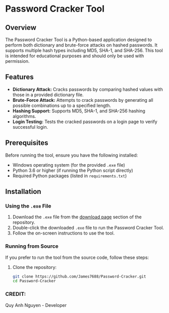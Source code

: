 # Password Cracker Tool

## Overview

The Password Cracker Tool is a Python-based application designed to perform both dictionary and brute-force attacks on hashed passwords. It supports multiple hash types including MD5, SHA-1, and SHA-256. This tool is intended for educational purposes and should only be used with permission.

## Features

- **Dictionary Attack:** Cracks passwords by comparing hashed values with those in a provided dictionary file.
- **Brute-Force Attack:** Attempts to crack passwords by generating all possible combinations up to a specified length.
- **Hashing Support:** Supports MD5, SHA-1, and SHA-256 hashing algorithms.
- **Login Testing:** Tests the cracked passwords on a login page to verify successful login.

## Prerequisites

Before running the tool, ensure you have the following installed:

- Windows operating system (for the provided `.exe` file)
- Python 3.6 or higher (if running the Python script directly)
- Required Python packages (listed in `requirements.txt`)

## Installation

### Using the `.exe` File

1. Download the `.exe` file from the [download page](https://github.com/James7688/Password-Cracker/blob/main/Password%20Cracker.exe) section of the repository.
2. Double-click the downloaded `.exe` file to run the Password Cracker Tool.
3. Follow the on-screen instructions to use the tool.

### Running from Source

If you prefer to run the tool from the source code, follow these steps:

1. Clone the repository:
   ```bash
   git clone https://github.com/James7688/Password-Cracker.git
   cd Password-Cracker
   ```

### CREDIT:
Quy Anh Nguyen - Developer
